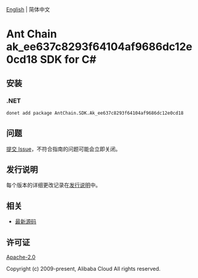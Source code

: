 [English](README.md) | 简体中文

# Ant Chain ak_ee637c8293f64104af9686dc12e0cd18 SDK for C#

## 安装

### .NET

```bash
donet add package AntChain.SDK.Ak_ee637c8293f64104af9686dc12e0cd18
```

## 问题

[提交 Issue](https://github.com/alipay/antchain-openapi-prod-sdk/issues/new)，不符合指南的问题可能会立即关闭。

## 发行说明

每个版本的详细更改记录在[发行说明](./ChangeLog.txt)中。

## 相关

* [最新源码](https://github.com/antchain-openapi-prod-sdk)

## 许可证

[Apache-2.0](http://www.apache.org/licenses/LICENSE-2.0)

Copyright (c) 2009-present, Alibaba Cloud All rights reserved.
